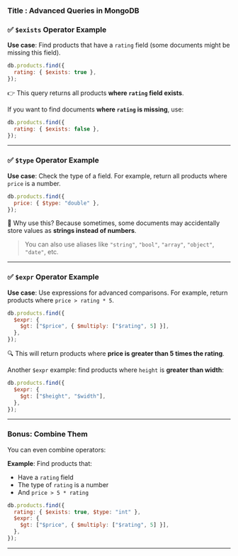 ### Title : Advanced Queries in MongoDB

### ✅ `$exists` Operator Example

**Use case**: Find products that have a `rating` field (some documents might be missing this field).

```js
db.products.find({
  rating: { $exists: true },
});
```

👉 This query returns all products **where `rating` field exists**.

If you want to find documents **where `rating` is missing**, use:

```js
db.products.find({
  rating: { $exists: false },
});
```

---

### ✅ `$type` Operator Example

**Use case**: Check the type of a field. For example, return all products where `price` is a number.

```js
db.products.find({
  price: { $type: "double" },
});
```

🧠 Why use this? Because sometimes, some documents may accidentally store values as **strings instead of numbers**.

> You can also use aliases like `"string"`, `"bool"`, `"array"`, `"object"`, `"date"`, etc.

---

### ✅ `$expr` Operator Example

**Use case**: Use expressions for advanced comparisons. For example, return products where `price > rating * 5`.

```js
db.products.find({
  $expr: {
    $gt: ["$price", { $multiply: ["$rating", 5] }],
  },
});
```

🔍 This will return products where **price is greater than 5 times the rating**.

Another `$expr` example: find products where `height` is **greater than width**:

```js
db.products.find({
  $expr: {
    $gt: ["$height", "$width"],
  },
});
```

---

### Bonus: Combine Them

You can even combine operators:

**Example**: Find products that:

- Have a `rating` field
- The type of `rating` is a number
- And `price > 5 * rating`

```js
db.products.find({
  rating: { $exists: true, $type: "int" },
  $expr: {
    $gt: ["$price", { $multiply: ["$rating", 5] }],
  },
});
```

---
